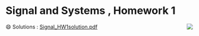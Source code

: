 # Signal and Systems , Homework 1 

<p>
<img align="right" src="https://user-images.githubusercontent.com/60509979/75113935-4f489b00-5667-11ea-828f-2e132aedc645.png" />
</p>

:smile: Solutions : [Signal_HW1solution.pdf](https://github.com/BitterOcean/IUT/files/4241408/Signal_HW1solution.pdf)

